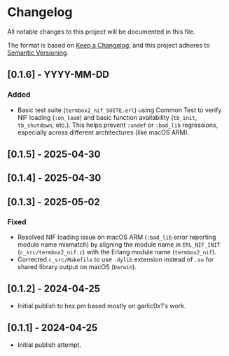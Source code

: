 # Changelog

All notable changes to this project will be documented in this file.

The format is based on [Keep a Changelog](https://keepachangelog.com/en/1.0.0/),
and this project adheres to [Semantic Versioning](https://semver.org/spec/v2.0.0.html).

## [0.1.6] - YYYY-MM-DD

### Added

- Basic test suite (`termbox2_nif_SUITE.erl`) using Common Test to verify NIF loading (`:on_load`) and basic function availability (`tb_init`, `tb_shutdown`, etc.). This helps prevent `:undef` or `:bad_lib` regressions, especially across different architectures (like macOS ARM).

## [0.1.5] - 2025-04-30

## [0.1.4] - 2025-04-30

## [0.1.3] - 2025-05-02

### Fixed

- Resolved NIF loading issue on macOS ARM (`:bad_lib` error reporting module name mismatch) by aligning the module name in `ERL_NIF_INIT` (`c_src/termbox2_nif.c`) with the Erlang module name (`termbox2_nif`).
- Corrected `c_src/Makefile` to use `.dylib` extension instead of `.so` for shared library output on macOS (`Darwin`).

## [0.1.2] - 2024-04-25

- Initial publish to hex.pm based mostly on garlic0x1's work.

## [0.1.1] - 2024-04-25

- Initial publish attempt.
